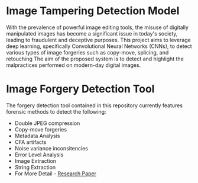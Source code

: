 # Image Tampering Detection Model
With the prevalence of powerful image editing tools, the misuse of digitally manipulated images has become a significant issue in today's society, leading to fraudulent and deceptive purposes. This project aims to leverage deep learning, specifically Convolutional Neural Networks (CNNs), to detect various types of image forgeries such as copy-move, splicing, and retouching The aim of the proposed system is to detect and highlight the malpractices performed on modern-day digital images.

# Image Forgery Detection Tool
The forgery detection tool contained in this repository currently features forensic methods to detect the following:

- Double JPEG compression
- Copy-move forgeries
- Metadata Analysis
- CFA artifacts
- Noise variance inconsitencies
- Error Level Analysis
- Image Extraction
- String Extraction
- For More Detail - [Research Paper](https://www.ijcrt.org/papers/IJCRT24A5072.pdf)


